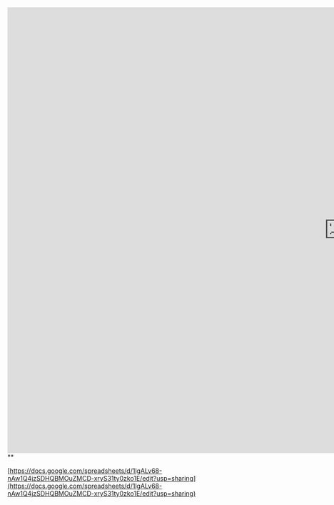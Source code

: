 

<iframe border=0 frameborder=0 height=1000 width=1500 src="https://docs.google.com/spreadsheets/d/1lgALv68-nAw1Q4jzSDHQBMOuZMCD-xryS31ty0zko1E/edit?usp=sharing&amp;single=true&amp;widget=true&amp;headers=false"> </iframe>
**

[https://docs.google.com/spreadsheets/d/1lgALv68-nAw1Q4jzSDHQBMOuZMCD-xryS31ty0zko1E/edit?usp=sharing](https://docs.google.com/spreadsheets/d/1lgALv68-nAw1Q4jzSDHQBMOuZMCD-xryS31ty0zko1E/edit?usp=sharing)